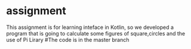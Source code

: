 # assignment

This assignment is for learning inteface in Kotlin, so we developed a program that is going to calculate some figures of square,circles and the use of Pi Lirary
 #The code is in the master branch
